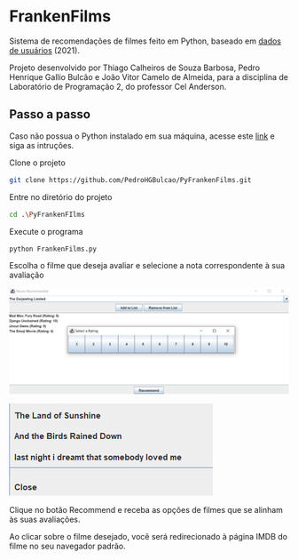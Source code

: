 # FrankenFilms

Sistema de recomendações de filmes feito em Python, baseado em [dados de usuários](https://www.kaggle.com/datasets/samlearner/letterboxd-movie-ratings-data/data?select=ratings_export.csv) (2021).

Projeto desenvolvido por Thiago Calheiros de Souza Barbosa, Pedro Henrique Gallio Bulcão e João Vitor Camelo de Almeida, para a disciplina de Laboratório de Programação 2, do professor Cel Anderson. 





## Passo a passo
Caso não possua o Python instalado em sua máquina, acesse este [link](https://www.python.org/downloads/) e siga as intruções.

Clone o projeto

```bash
git clone https://github.com/PedroHGBulcao/PyFrankenFilms.git
```

Entre no diretório do projeto

```bash
cd .\PyFrankenFIlms
```
Execute o programa

```bash 
python FrankenFilms.py
```

Escolha o filme que deseja avaliar e selecione a nota correspondente à sua avaliação

![App Screenshot](Menu.png)

![App Screenshot](Recommendations.png)

Clique no botão Recommend e receba as opções de filmes que se alinham às suas avaliações. 

Ao clicar sobre o filme desejado, você será redirecionado à página IMDB do filme no seu navegador padrão.